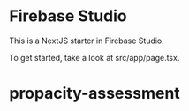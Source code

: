 # Firebase Studio

This is a NextJS starter in Firebase Studio.

To get started, take a look at src/app/page.tsx.
# propacity-assessment
